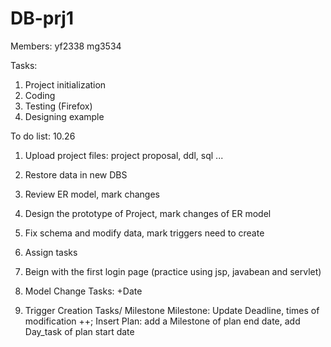 DB-prj1
=======
Members:
yf2338
mg3534

Tasks:
1. Project initialization
2. Coding
3. Testing (Firefox)
4. Designing example


To do list:
10.26
1. Upload project files: project proposal, ddl, sql ...
2. Restore data in new DBS
3. Review ER model, mark changes
4. Design the prototype of Project, mark changes of ER model
5. Fix schema and modify data, mark triggers need to create
6. Assign tasks
7. Beign with the first login page (practice using jsp, javabean and servlet)
 
1. Model Change
  Tasks: +Date
2. Trigger Creation
  Tasks/ Milestone
  Milestone: Update Deadline, times of modification ++;
  Insert Plan: add a Milestone of plan end date, add Day_task of plan start date


